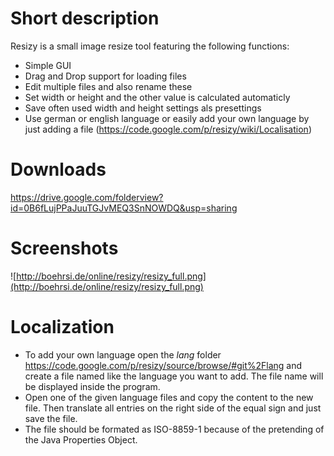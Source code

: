 # Short description #
Resizy is a small image resize tool featuring the following functions:
  * Simple GUI
  * Drag and Drop support for loading files
  * Edit multiple files and also rename these
  * Set width or height and the other value is calculated automaticly
  * Save often used width and height settings als presettings
  * Use german or english language or easily add your own language by just adding a file (https://code.google.com/p/resizy/wiki/Localisation)

# Downloads #
https://drive.google.com/folderview?id=0B6fLujPPaJuuTGJvMEQ3SnNOWDQ&usp=sharing

# Screenshots #
![http://boehrsi.de/online/resizy/resizy_full.png](http://boehrsi.de/online/resizy/resizy_full.png)

# Localization #

  * To add your own language open the _lang_ folder https://code.google.com/p/resizy/source/browse/#git%2Flang and create a file named like the language you want to add. The file name will be displayed inside the program.
  * Open one of the given language files and copy the content to the new file. Then translate all entries on the right side of the equal sign and just save the file.
  * The file should be formated as ISO-8859-1 because of the pretending of the Java Properties Object.
